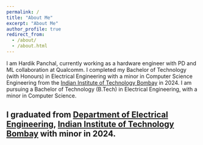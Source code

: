 ```yaml
---
permalink: /
title: "About Me"
excerpt: "About Me"
author_profile: true
redirect_from: 
  - /about/
  - /about.html
---
```


I am Hardik Panchal, currently working as a hardware engineer with PD and ML collaboration at Qualcomm. I completed my Bachelor of Technology (with Honours) in Electrical Engineering with a minor in Computer Science Engineering from the [Indian Institute of Technology Bombay](https://www.iitb.ac.in/) in 2024. I am pursuing a Bachelor of Technology (B.Tech) in Electrical Engineering, with a minor in Computer Science.

## I graduated from [Department of Electrical Engineering](https://www.ee.iitb.ac.in/web/index.php), [Indian Institute of Technology Bombay](https://www.iitb.ac.in/) with minor in 2024.

<!-- Google tag (gtag.js) -->
<script async src="https://www.googletagmanager.com/gtag/js?id=G-BYPDYGXT0W"></script>
<script>
  window.dataLayer = window.dataLayer || [];
  function gtag(){dataLayer.push(arguments);}
  gtag('js', new Date());

  gtag('config', 'G-BYPDYGXT0W');
</script>

